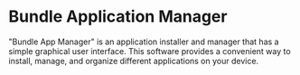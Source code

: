 # Bundle Application Manager
"Bundle App Manager" is an application installer and manager that has a simple graphical user interface. This software provides a convenient way to install, manage, and organize different applications on your device.
